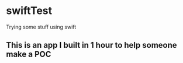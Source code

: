 # swiftTest
Trying some stuff using swift

## This is an app I built in 1 hour to help someone make a POC

